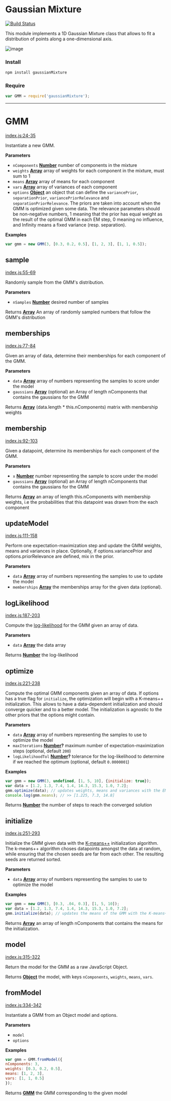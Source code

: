 # Gaussian Mixture
[![Build Status](https://travis-ci.org/benjamintd/gaussian-mixture.svg?branch=master)](https://travis-ci.org/benjamintd/gaussian-mixture)

This module implements a 1D Gaussian Mixture class that allows to fit a distribution of points along a one-dimensional axis.

![image](https://cloud.githubusercontent.com/assets/11202803/24563389/f6f0f35a-1602-11e7-9276-216fa41bb84e.png)


### Install
```sh
npm install gaussianMixture
```

### Require
```js
var GMM = require('gaussianMixture');
```

----------------
<!-- Generated by documentation.js. Update this documentation by updating the source code. -->

# GMM

[index.js:24-35](https://github.com/benjamintd/gaussian-mixture/blob/a6bb0a3f969eae8f65b443cfaa64faa00c34fb16/index.js#L24-L35 "Source code on GitHub")

Instantiate a new GMM.

**Parameters**

-   `nComponents` **[Number](https://developer.mozilla.org/en-US/docs/Web/JavaScript/Reference/Global_Objects/Number)** number of components in the mixture
-   `weights` **[Array](https://developer.mozilla.org/en-US/docs/Web/JavaScript/Reference/Global_Objects/Array)** array of weights for each component in the mixture, must sum to 1
-   `means` **[Array](https://developer.mozilla.org/en-US/docs/Web/JavaScript/Reference/Global_Objects/Array)** array of means for each component
-   `vars` **[Array](https://developer.mozilla.org/en-US/docs/Web/JavaScript/Reference/Global_Objects/Array)** array of variances of each component
-   `options` **[Object](https://developer.mozilla.org/en-US/docs/Web/JavaScript/Reference/Global_Objects/Object)** an object that can define the `variancePrior`, `separationPrior`, `variancePriorRelevance` and `separationPriorRelevance`.
    The priors are taken into account when the GMM is optimized given some data. The relevance parameters should be non-negative numbers,
    1 meaning that the prior has equal weight as the result of the optimal GMM in each EM step, 0 meaning no influence, and Infinity means a fixed variance (resp. separation).

**Examples**

```javascript
var gmm = new GMM(3, [0.3, 0.2, 0.5], [1, 2, 3], [1, 1, 0.5]);
```

## sample

[index.js:55-69](https://github.com/benjamintd/gaussian-mixture/blob/a6bb0a3f969eae8f65b443cfaa64faa00c34fb16/index.js#L55-L69 "Source code on GitHub")

Randomly sample from the GMM's distribution.

**Parameters**

-   `nSamples` **[Number](https://developer.mozilla.org/en-US/docs/Web/JavaScript/Reference/Global_Objects/Number)** desired number of samples

Returns **[Array](https://developer.mozilla.org/en-US/docs/Web/JavaScript/Reference/Global_Objects/Array)** An array of randomly sampled numbers that follow the GMM's distribution

## memberships

[index.js:77-84](https://github.com/benjamintd/gaussian-mixture/blob/a6bb0a3f969eae8f65b443cfaa64faa00c34fb16/index.js#L77-L84 "Source code on GitHub")

Given an array of data, determine their memberships for each component of the GMM.

**Parameters**

-   `data` **[Array](https://developer.mozilla.org/en-US/docs/Web/JavaScript/Reference/Global_Objects/Array)** array of numbers representing the samples to score under the model
-   `gaussians` **[Array](https://developer.mozilla.org/en-US/docs/Web/JavaScript/Reference/Global_Objects/Array)** (optional) an Array of length nComponents that contains the gaussians for the GMM

Returns **[Array](https://developer.mozilla.org/en-US/docs/Web/JavaScript/Reference/Global_Objects/Array)** (data.length \* this.nComponents) matrix with membership weights

## membership

[index.js:92-103](https://github.com/benjamintd/gaussian-mixture/blob/a6bb0a3f969eae8f65b443cfaa64faa00c34fb16/index.js#L92-L103 "Source code on GitHub")

Given a datapoint, determine its memberships for each component of the GMM.

**Parameters**

-   `x` **[Number](https://developer.mozilla.org/en-US/docs/Web/JavaScript/Reference/Global_Objects/Number)** number representing the sample to score under the model
-   `gaussians` **[Array](https://developer.mozilla.org/en-US/docs/Web/JavaScript/Reference/Global_Objects/Array)** (optional) an Array of length nComponents that contains the gaussians for the GMM

Returns **[Array](https://developer.mozilla.org/en-US/docs/Web/JavaScript/Reference/Global_Objects/Array)** an array of length this.nComponents with membership weights, i.e the probabilities that this datapoint was drawn from the each component

## updateModel

[index.js:111-158](https://github.com/benjamintd/gaussian-mixture/blob/a6bb0a3f969eae8f65b443cfaa64faa00c34fb16/index.js#L111-L158 "Source code on GitHub")

Perform one expectation-maximization step and update the GMM weights, means and variances in place.
Optionally, if options.variancePrior and options.priorRelevance are defined, mix in the prior.

**Parameters**

-   `data` **[Array](https://developer.mozilla.org/en-US/docs/Web/JavaScript/Reference/Global_Objects/Array)** array of numbers representing the samples to use to update the model
-   `memberships` **[Array](https://developer.mozilla.org/en-US/docs/Web/JavaScript/Reference/Global_Objects/Array)** the memberships array for the given data (optional).

## logLikelihood

[index.js:187-203](https://github.com/benjamintd/gaussian-mixture/blob/a6bb0a3f969eae8f65b443cfaa64faa00c34fb16/index.js#L187-L203 "Source code on GitHub")

Compute the [log-likelihood](https://en.wikipedia.org/wiki/Likelihood_function#Log-likelihood) for the GMM given an array of data.

**Parameters**

-   `data` **[Array](https://developer.mozilla.org/en-US/docs/Web/JavaScript/Reference/Global_Objects/Array)** the data array

Returns **[Number](https://developer.mozilla.org/en-US/docs/Web/JavaScript/Reference/Global_Objects/Number)** the log-likelihood

## optimize

[index.js:221-238](https://github.com/benjamintd/gaussian-mixture/blob/a6bb0a3f969eae8f65b443cfaa64faa00c34fb16/index.js#L221-L238 "Source code on GitHub")

Compute the optimal GMM components given an array of data.
If options has a true flag for `initialize`, the optimization will begin with a K-means++ initialization.
This allows to have a data-dependent initialization and should converge quicker and to a better model.
The initialization is agnostic to the other priors that the options might contain.

**Parameters**

-   `data` **[Array](https://developer.mozilla.org/en-US/docs/Web/JavaScript/Reference/Global_Objects/Array)** array of numbers representing the samples to use to optimize the model
-   `maxIterations` **[Number](https://developer.mozilla.org/en-US/docs/Web/JavaScript/Reference/Global_Objects/Number)?** maximum number of expectation-maximization steps (optional, default `200`)
-   `logLikelihoodTol` **[Number](https://developer.mozilla.org/en-US/docs/Web/JavaScript/Reference/Global_Objects/Number)?** tolerance for the log-likelihood
    to determine if we reached the optimum (optional, default `0.0000001`)

**Examples**

```javascript
var gmm = new GMM(3, undefined, [1, 5, 10], {initialize: true});
var data = [1.2, 1.3, 7.4, 1.4, 14.3, 15.3, 1.0, 7.2];
gmm.optimize(data); // updates weights, means and variances with the EM algorithm given the data.
console.log(gmm.means); // >> [1.225, 7.3, 14.8]
```

Returns **[Number](https://developer.mozilla.org/en-US/docs/Web/JavaScript/Reference/Global_Objects/Number)** the number of steps to reach the converged solution

## initialize

[index.js:251-293](https://github.com/benjamintd/gaussian-mixture/blob/a6bb0a3f969eae8f65b443cfaa64faa00c34fb16/index.js#L251-L293 "Source code on GitHub")

Initialize the GMM given data with the [K-means++](https://en.wikipedia.org/wiki/K-means%2B%2B) initialization algorithm.
The k-means++ algorithm choses datapoints amongst the data at random, while ensuring that the chosen seeds are far from each other.
The resulting seeds are returned sorted.

**Parameters**

-   `data` **[Array](https://developer.mozilla.org/en-US/docs/Web/JavaScript/Reference/Global_Objects/Array)** array of numbers representing the samples to use to optimize the model

**Examples**

```javascript
var gmm = new GMM(3, [0.3, .04, 0.3], [1, 5, 10]);
var data = [1.2, 1.3, 7.4, 1.4, 14.3, 15.3, 1.0, 7.2];
gmm.initialize(data); // updates the means of the GMM with the K-means++ initialization algorithm, returns something like [1.3, 7.4, 14.3]
```

Returns **[Array](https://developer.mozilla.org/en-US/docs/Web/JavaScript/Reference/Global_Objects/Array)** an array of length nComponents that contains the means for the initialization.

## model

[index.js:315-322](https://github.com/benjamintd/gaussian-mixture/blob/a6bb0a3f969eae8f65b443cfaa64faa00c34fb16/index.js#L315-L322 "Source code on GitHub")

Return the model for the GMM as a raw JavaScript Object.

Returns **[Object](https://developer.mozilla.org/en-US/docs/Web/JavaScript/Reference/Global_Objects/Object)** the model, with keys `nComponents`, `weights`, `means`, `vars`.

## fromModel

[index.js:334-342](https://github.com/benjamintd/gaussian-mixture/blob/a6bb0a3f969eae8f65b443cfaa64faa00c34fb16/index.js#L334-L342 "Source code on GitHub")

Instantiate a GMM from an Object model and options.

**Parameters**

-   `model`  
-   `options`  

**Examples**

```javascript
var gmm = GMM.fromModel({
nComponents: 3,
weights: [0.3, 0.2, 0.5],
means: [1, 2, 3],
vars: [1, 1, 0.5]
});
```

Returns **[GMM](#gmm)** the GMM corresponding to the given model
